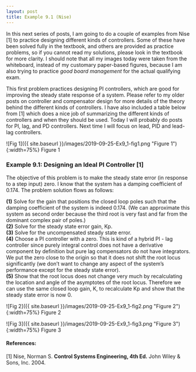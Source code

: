 ```yaml
---
layout: post 
title: Example 9.1 (Nise)
---
```


In this next series of posts, I am going to do a couple of examples from Nise [1] to practice designing different kinds of controllers. Some of these have been solved fully in the textbook, and others are provided as practice problems, so if you cannot read my solutions, please look in the textbook for more clarity. I should note that all my images today were taken from the whiteboard, instead of my customary paper-based figures, because I am also trying to practice *good board management* for the actual qualifying exam. 

This first problem practices designing PI controllers, which are good for improving the steady state response of a system. Please refer to my older posts on controller and compensator design for more details of the theory behind the different kinds of controllers. I have also included a table below from [1] which does a nice job of summarizing the different kinds of controllers and when they should be used. Today I will probably do posts for PI, lag, and PD controllers. Next time I will focus on lead, PID and lead-lag controllers. 

![Fig 1]({{ site.baseurl }}/images/2019-09-25-Ex9_1-fig1.png "Figure 1"){:width=75%}
Figure 1

### Example 9.1: Designing an Ideal PI Controller [1] 

The objective of this problem is to make the steady state error (in response to a step input) zero. I know that the system has a damping coefficient of 0.174. The problem solution flows as follows:     

**(1)** Solve for the gain that positions the closed loop poles such that the damping coefficient of the system is indeed 0.174. (We can approximate this system as second order because the third root is very fast and far from the dominant complex pair of poles.)         
**(2)** Solve for the steady state error gain, Kp.        
**(3)** Solve for the uncompensated steady state error.       
**(4)** Choose a PI controller with a zero. This is kind of a hybrid PI - lag controller since purely integral control does not have a derivative component by definition but pure lag compensators do not have integrators. We put the zero close to the origin so that it does not shift the root locus significantly (we don’t want to change any aspect of the system’s performance except for the steady state error).          
**(5)** Show that the root locus does not change very much by recalculating the location and angle of the asymptotes of the root locus. Therefore we can use the same closed loop gain, K, to recalculate Kp and show that the steady state error is now 0.      

![Fig 2]({{ site.baseurl }}/images/2019-09-25-Ex9_1-fig2.png "Figure 2"){:width=75%}
Figure 2

![Fig 3]({{ site.baseurl }}/images/2019-09-25-Ex9_1-fig3.png "Figure 3"){:width=75%}
Figure 3

#### References: 

[1] Nise, Norman S. **Control Systems Engineering, 4th Ed.** John Wiley & Sons, Inc. 2004. 
